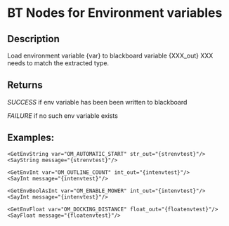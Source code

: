 # BT Nodes for Environment variables
## Description

Load environment variable {var} to blackboard variable {XXX_out}
XXX needs to match the extracted type.

## Returns

*SUCCESS* if env variable has been been written to blackboard

*FAILURE* if no such env variable exists

## Examples:

```
<GetEnvString var="OM_AUTOMATIC_START" str_out="{strenvtest}"/>
<SayString message="{strenvtest}"/>
```

```
<GetEnvInt var="OM_OUTLINE_COUNT" int_out="{intenvtest}"/>
<SayInt message="{intenvtest}"/>
```

```
<GetEnvBoolAsInt var="OM_ENABLE_MOWER" int_out="{intenvtest}"/>
<SayInt message="{intenvtest}"/>
```

```
<GetEnvFloat var="OM_DOCKING_DISTANCE" float_out="{floatenvtest}"/>
<SayFloat message="{floatenvtest}"/>
```
